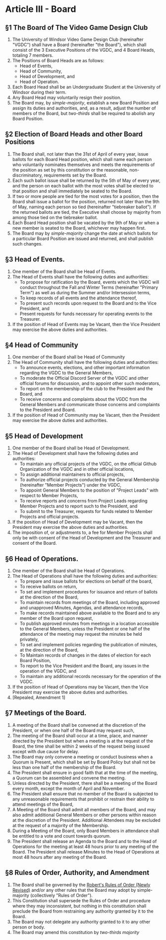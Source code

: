 # Article III - Board

## §1 The Board of The Video Game Design Club

1. The University of Windsor Video Game Design Club (hereinafter "VGDC") shall have a Board (hereinafter "the Board"), which shall consist of the 3 Executive Positions of the VGDC, and 4 Board Heads, totaling 7 members.
2. The Positions of Board Heads are as follows:
    - Head of Events,
    - Head of Community,
    - Head of Development, and
    - Head of Operation.
3. Each Board Head shall be an Undergraduate Student at the University of Windsor during their term. 
4. Any Board Head may voluntarily resign their position.
5. The Board may, by *simple-majority*, establish a new Board Position and assign its duties and authorities, and, as a result, adjust the number of members of the Board, but *two-thirds* shall be required to abolish any Board Position.

## §2 Election of Board Heads and other Board Positions
1. The Board shall, not later than the 31st of April of every year, issue ballots for each Board Head position, which shall name each person who voluntarily nominates themselves and meets the requirements of the position as set by this constitution or the reasonable, non-discriminatory, requirements set by the Board.
2. Each such ballot issue shall be returned by the 5th of May of every year, and the person on each ballot with the most votes shall be elected to that position and shall immediately be seated to the Board. 
3. If two or more people are tied for the most votes for a position, then the Board shall issue a ballot for the position, returned not later than the 9th of May, naming each person so tied (hereinafter "tiebreaker ballot"). If the returned ballots are tied, the Executive shall choose by majority from among those tied on the tiebreaker ballot.
4. Each Board Head position shall be vacated by the 9th of May or when a new member is seated to the Board, whichever may happen first.
5. The Board may by *simple-majority* change the date at which ballots for a particular Board Position are issued and returned, and shall publish such changes.

## §3 Head of Events.
1. One member of the Board shall be Head of Events. 
2. The Head of Events shall have the following duties and authorities:
    - To propose for ratification by the Board, events which the VGDC will conduct throughout the Fall and Winter Terms (hereinafter "Primary Term") as well as during the Summer and/or Intersession terms,
    - To keep records of all events and the attendance thereof, 
    - To present such records upon request to the Board and to the Vice President, and
    - Present requests for funds necessary for operating events to the Treasurer.
3. If the position of Head of Events may be Vacant, then the Vice President may exercise the above duties and authorities.

## §4 Head of Community
1. One member of the Board shall be Head of Community
2. The Head of Community shall have the following duties and authorities:
    - To announce events, elections, and other important information regarding the VGDC to the General Members, 
    - To moderate the Official Discord Server of the VGDC and other official forums for discussion, and to appoint other such moderators, 
    - To report on the membership of the club to the President and the Board, and
    - To receive concerns and complaints about the VGDC from the General Members and communicate those concerns and complaints to the President and Board.
3. If the position of Head of Community may be Vacant, then the President may exercise the above duties and authorities.

## §5 Head of Development
1. One member of the Board shall be Head of Development.
2. The Head of Development shall have the following duties and authorities:
    - To maintain any official projects of the VGDC, on the official Github Organization of the VGDC and in other official locations,
    - To assign additional maintainers to official projects,
    - To authorize official projects conducted by the General Membership (hereinafter "Member Projects") under the VGDC,
    - To appoint General Members to the position of "Project Leads" with respect to Member Projects,
    - To receive reports and concerns from Project Leads regarding Member Projects and to report such to the President, and
    - To submit to the Treasurer, requests for funds related to Member Projects and official projects.
3. If the position of Head of Development may be Vacant, then the President may exercise the above duties and authorities.
4. The imposition of, or adjustments to, a fee for Member Projects shall only be with consent of the Head of Development and the Treasurer and consent of the Board.

## §6 Head of Operations.
1. One member of the Board shall be Head of Operations.
2. The Head of Operations shall have the following duties and authorities:
    - To prepare and issue ballots for elections on behalf of the board,
    - To receive ballots on return,
    - To set and implement procedures for issuance and return of ballots at the direction of the Board,
    - To maintain records from meetings of the Board, including approved and unapproved Minutes, Agendas, and attendance records,
    - To make records maintained above available to the Board and to any member of the Board upon request,
    - To publish approved minutes from meetings in a location accessible to the General Members, unless the President or one half of the attendance of the meeting may request the minutes be held privately,
    - To set and implement policies regarding the publication of minutes, at the direction of the Board,
    - To Maintain records of changes in the dates of election for each Board Position,
    - To report to the Vice President and the Board, any issues in the operation of the VGDC, and
    - To maintain any additional records necessary for the operation of the VGDC.
3. If the position of Head of Operations may be Vacant, then the Vice President may exercise the above duties and authorities.
4. [Repealed, Amendment 1]

## §7 Meetings of the Board.
1. A meeting of the Board shall be convened at the discretion of the President, or when one half of the Board may request such,
2. The meeting of the Board shall occur at a time, place, and manner directed by the President but when a meeting is at the request of the Board, the time shall be within 2 weeks of the request being issued except with due cause for delay.
3. The Board may only convene a meeting or conduct business when a Quorum is Present, which shall be set by Board Policy but shall not be less than one half of the membership of the Board.
4. The President shall ensure in good faith that at the time of the meeting, a Quorum can be assembled and convene the meeting.
5. Unless directed by the President, there shall be a meeting of the Board every month, except the month of April and November. 
6. The President shall ensure that no member of the Board is subjected to any unreasonable requirements that prohibit or restrain their ability to attend meetings of the Board,
7. A Meeting of the Board shall admit all members of the Board, and may also admit additional General Members or other persons within reason at the discretion of the President. Additional Attendees may be excluded at the request of a majority of the Membership.
8. During a Meeting of the Board, only Board Members in attendance shall be entitled to a vote and count towards quorum.
9. The President shall release an Agenda to the Board and to the Head of Operations for the meeting at least 48 hours prior to any meeting of the Board. The President shall release Minutes to the Head of Operations at most 48 hours after any meeting of the Board.


## §8 Rules of Order, Authority, and Amendment
1. The Board shall be governed by the [Robert's Rules of Order (Newly Revised)](http://rulesonline.com/) and/or any other rules that the Board may adopt by simple-majority (collectively "Rules of Order").
2. This Constitution shall supersede the Rules of Order and procedure where they may inconsistent, but nothing in this constitution shall preclude the Board from restraining any authority granted by it to the Board.
3. The Board may not delegate any authority granted to it to any other person or body.
4. The Board may amend this constitution by *two-thirds majority*


